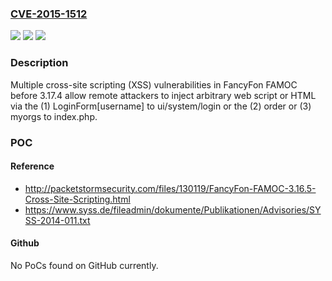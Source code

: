 ### [CVE-2015-1512](https://cve.mitre.org/cgi-bin/cvename.cgi?name=CVE-2015-1512)
![](https://img.shields.io/static/v1?label=Product&message=n%2Fa&color=blue)
![](https://img.shields.io/static/v1?label=Version&message=n%2Fa&color=blue)
![](https://img.shields.io/static/v1?label=Vulnerability&message=n%2Fa&color=brighgreen)

### Description

Multiple cross-site scripting (XSS) vulnerabilities in FancyFon FAMOC before 3.17.4 allow remote attackers to inject arbitrary web script or HTML via the (1) LoginForm[username] to ui/system/login or the (2) order or (3) myorgs to index.php.

### POC

#### Reference
- http://packetstormsecurity.com/files/130119/FancyFon-FAMOC-3.16.5-Cross-Site-Scripting.html
- https://www.syss.de/fileadmin/dokumente/Publikationen/Advisories/SYSS-2014-011.txt

#### Github
No PoCs found on GitHub currently.

